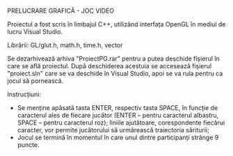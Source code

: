 PRELUCRARE GRAFICĂ - JOC VIDEO

Proiectul a fost scris în limbajul C++, utilizând interfața OpenGL în mediul de lucru Visual Studio.

Librării:
GL/glut.h, math.h, time.h, vector

Se dezarhivează arhiva "ProiectPG.rar" pentru a putea deschide fișierul în care se află proiectul.
După deschiderea acestuia se accesează fișierul "proiect.sln" care se va deschide în Visual Studio, apoi se va rula pentru ca jocul să pornească.

Instrucțiuni:
 - Se menține apăsată tasta ENTER, respectiv tasta SPACE, în funcție de caracterul ales de fiecare jucător (ENTER – pentru caracterul albastru, SPACE – pentru caracterul roz); liniile ajutătoare, corespondente fiecărui caracter, vor permite jucătorului să urmărească traiectoria săriturii;
 - Jocul se termină în momentul în care unul dintre participanți strânge 9 puncte.
